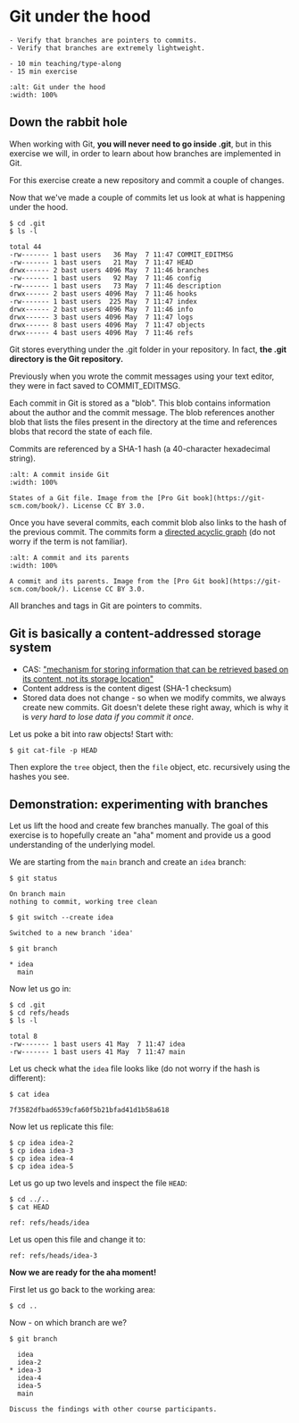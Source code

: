 # Git under the hood

```{objectives}
- Verify that branches are pointers to commits.
- Verify that branches are extremely lightweight.
```

```{instructor-note}
- 10 min teaching/type-along
- 15 min exercise
```

```{figure} img/stranger.jpg
:alt: Git under the hood
:width: 100%
```


## Down the rabbit hole

When working with Git, **you will never need to go inside .git**, but in this
exercise we will, in order to learn about how branches are implemented in Git.

For this exercise create a new repository and commit a couple of changes.

Now that we've made a couple of commits let us look at what is happening under
the hood.

```console
$ cd .git
$ ls -l

total 44
-rw------- 1 bast users   36 May  7 11:47 COMMIT_EDITMSG
-rw------- 1 bast users   21 May  7 11:47 HEAD
drwx------ 2 bast users 4096 May  7 11:46 branches
-rw------- 1 bast users   92 May  7 11:46 config
-rw------- 1 bast users   73 May  7 11:46 description
drwx------ 2 bast users 4096 May  7 11:46 hooks
-rw------- 1 bast users  225 May  7 11:47 index
drwx------ 2 bast users 4096 May  7 11:46 info
drwx------ 3 bast users 4096 May  7 11:47 logs
drwx------ 8 bast users 4096 May  7 11:47 objects
drwx------ 4 bast users 4096 May  7 11:46 refs
```

Git stores everything under the .git folder in your repository. In fact, **the
.git directory is the Git repository.**

Previously when you wrote the commit messages using your text editor, they
were in fact saved to COMMIT_EDITMSG.

Each commit in Git is stored as a "blob". This blob contains information about
the author and the commit message. The blob references another blob that lists
the files present in the directory at the time and references blobs that record
the state of each file.

Commits are referenced by a SHA-1 hash (a 40-character hexadecimal string).

```{figure} img/commit-and-tree.png
:alt: A commit inside Git
:width: 100%

States of a Git file. Image from the [Pro Git book](https://git-scm.com/book/). License CC BY 3.0.
```

Once you have several commits, each commit blob also links to the hash of the
previous commit. The commits form a [directed acyclic
graph](http://eagain.net/articles/git-for-computer-scientists/) (do not worry
if the term is not familiar).

```{figure} img/commits-and-parents.png
:alt: A commit and its parents
:width: 100%

A commit and its parents. Image from the [Pro Git book](https://git-scm.com/book/). License CC BY 3.0.
```

All branches and tags in Git are pointers to commits.


## Git is basically a content-addressed storage system

- CAS: ["mechanism for storing information that can be retrieved based on its content, not its storage location"](https://en.wikipedia.org/wiki/Content-addressable_storage)
- Content address is the content digest (SHA-1 checksum)
- Stored data does not change - so when we modify commits, we always create new
  commits.  Git doesn't delete these right away, which is why it is *very hard
  to lose data if you commit it once*.

Let us poke a bit into raw objects! Start with:

```console
$ git cat-file -p HEAD
```

Then explore the `tree` object, then the `file` object, etc. recursively using the hashes you see.


## Demonstration: experimenting with branches

Let us lift the hood and create few branches manually.  The
goal of this exercise is to hopefully create an "aha" moment and provide us a
good understanding of the underlying model.

We are starting from the `main` branch and create an `idea` branch:

```console
$ git status

On branch main
nothing to commit, working tree clean
```

```console
$ git switch --create idea

Switched to a new branch 'idea'
```

```console
$ git branch

* idea
  main
```

Now let us go in:

```console
$ cd .git
$ cd refs/heads
$ ls -l

total 8
-rw------- 1 bast users 41 May  7 11:47 idea
-rw------- 1 bast users 41 May  7 11:47 main
```

Let us check what the `idea` file looks like
(do not worry if the hash is different):
```console
$ cat idea

7f3582dfbad6539cfa60f5b21bfad41d1b58a618
```

Now let us replicate this file:
```console
$ cp idea idea-2
$ cp idea idea-3
$ cp idea idea-4
$ cp idea idea-5
```

Let us go up two levels and inspect the file `HEAD`:
```console
$ cd ../..
$ cat HEAD

ref: refs/heads/idea
```

Let us open this file and change it to:
```
ref: refs/heads/idea-3
```

**Now we are ready for the aha moment!**

First let us go back to the working area:
```console
$ cd ..
```

Now - on which branch are we?
```console
$ git branch

  idea
  idea-2
* idea-3
  idea-4
  idea-5
  main
```

```{discussion}
Discuss the findings with other course participants.
```

